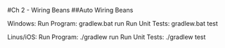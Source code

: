 #Ch 2 - Wiring Beans
##Auto Wiring Beans

Windows:
Run Program:	gradlew.bat run 
Run Unit Tests:		gradlew.bat test


Linus/iOS:
Run Program:	./gradlew run
Run Unit Tests:		./gradlew test
